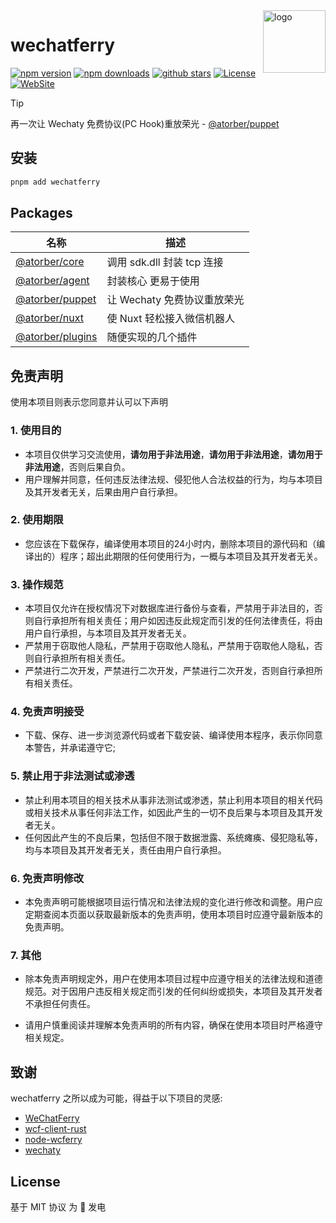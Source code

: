 <img src="https://api.iconify.design/unjs:automd.svg" alt="logo" width="100" height="100" align="right" />

# wechatferry

[![npm version][npm-version-src]][npm-version-href]
[![npm downloads][npm-downloads-src]][npm-downloads-href]
[![github stars][github-stars-src]][github-stars-href]
[![License][license-src]][license-href]
[![WebSite][website-src]][website-href]

>[!TIP]
> 再一次让 Wechaty 免费协议(PC Hook)重放荣光 - [@atorber/puppet](https://wcferry.netlify.app/integrations/wechaty.html)

## 安装

```bash
pnpm add wechatferry
```

## Packages

|名称|描述|
|---|---|
|[@atorber/core](https://github.com/wechatferry/wechatferry/tree/main/packages/core)| 调用 sdk.dll 封装 tcp 连接 |
|[@atorber/agent](https://github.com/wechatferry/wechatferry/tree/main/packages/agent)| 封装核心 更易于使用 |
|[@atorber/puppet](https://github.com/wechatferry/wechatferry/tree/main/packages/puppet)| 让 Wechaty 免费协议重放荣光 |
|[@atorber/nuxt](https://github.com/wechatferry/wechatferry/tree/main/packages/nuxt)| 使 Nuxt 轻松接入微信机器人 |
|[@atorber/plugins](https://github.com/wechatferry/wechatferry/tree/main/packages/plugins)| 随便实现的几个插件 |

## 免责声明

使用本项目则表示您同意并认可以下声明

### 1. 使用目的

* 本项目仅供学习交流使用，**请勿用于非法用途**，**请勿用于非法用途**，**请勿用于非法用途**，否则后果自负。
* 用户理解并同意，任何违反法律法规、侵犯他人合法权益的行为，均与本项目及其开发者无关，后果由用户自行承担。

### 2. 使用期限

* 您应该在下载保存，编译使用本项目的24小时内，删除本项目的源代码和（编译出的）程序；超出此期限的任何使用行为，一概与本项目及其开发者无关。

### 3. 操作规范

* 本项目仅允许在授权情况下对数据库进行备份与查看，严禁用于非法目的，否则自行承担所有相关责任；用户如因违反此规定而引发的任何法律责任，将由用户自行承担，与本项目及其开发者无关。
* 严禁用于窃取他人隐私，严禁用于窃取他人隐私，严禁用于窃取他人隐私，否则自行承担所有相关责任。
* 严禁进行二次开发，严禁进行二次开发，严禁进行二次开发，否则自行承担所有相关责任。

### 4. 免责声明接受

* 下载、保存、进一步浏览源代码或者下载安装、编译使用本程序，表示你同意本警告，并承诺遵守它;

### 5. 禁止用于非法测试或渗透

* 禁止利用本项目的相关技术从事非法测试或渗透，禁止利用本项目的相关代码或相关技术从事任何非法工作，如因此产生的一切不良后果与本项目及其开发者无关。
* 任何因此产生的不良后果，包括但不限于数据泄露、系统瘫痪、侵犯隐私等，均与本项目及其开发者无关，责任由用户自行承担。

### 6. 免责声明修改

* 本免责声明可能根据项目运行情况和法律法规的变化进行修改和调整。用户应定期查阅本页面以获取最新版本的免责声明，使用本项目时应遵守最新版本的免责声明。

### 7. 其他

* 除本免责声明规定外，用户在使用本项目过程中应遵守相关的法律法规和道德规范。对于因用户违反相关规定而引发的任何纠纷或损失，本项目及其开发者不承担任何责任。

* 请用户慎重阅读并理解本免责声明的所有内容，确保在使用本项目时严格遵守相关规定。

## 致谢

wechatferry 之所以成为可能，得益于以下项目的灵感:

- [WeChatFerry](https://github.com/lich0821/WeChatFerry)
- [wcf-client-rust](https://github.com/lich0821/wcf-client-rust)
- [node-wcferry](https://github.com/stkevintan/node-wcferry)
- [wechaty](https://github.com/wechaty/wechaty)

## License

基于 MIT 协议 为 💖 发电

[npm-version-src]: https://img.shields.io/npm/v/wechatferry?style=flat&colorA=18181B&colorB=c62828
[npm-version-href]: https://npmjs.com/package/wechatferry
[npm-downloads-src]: https://img.shields.io/npm/dw/wechatferry?style=flat&colorA=18181B&colorB=c62828
[npm-downloads-href]: https://npmjs.com/package/wechatferry
[github-stars-src]: https://img.shields.io/github/stars/wechatferry/wechatferry?style=flat&colorA=18181B&colorB=c62828
[github-stars-href]: https://github.com/wechatferry/wechatferry
[license-src]: https://img.shields.io/github/license/wechatferry/wechatferry.svg?style=flat&colorA=18181B&colorB=c62828
[license-href]: https://github.com/wechatferry/wechatferry/blob/main/LICENSE
[website-src]: https://img.shields.io/badge/文档-Wcferry-18181B?style=flat&colorA=18181B&colorB=c62828
[website-href]: https://wcferry.netlify.app/
